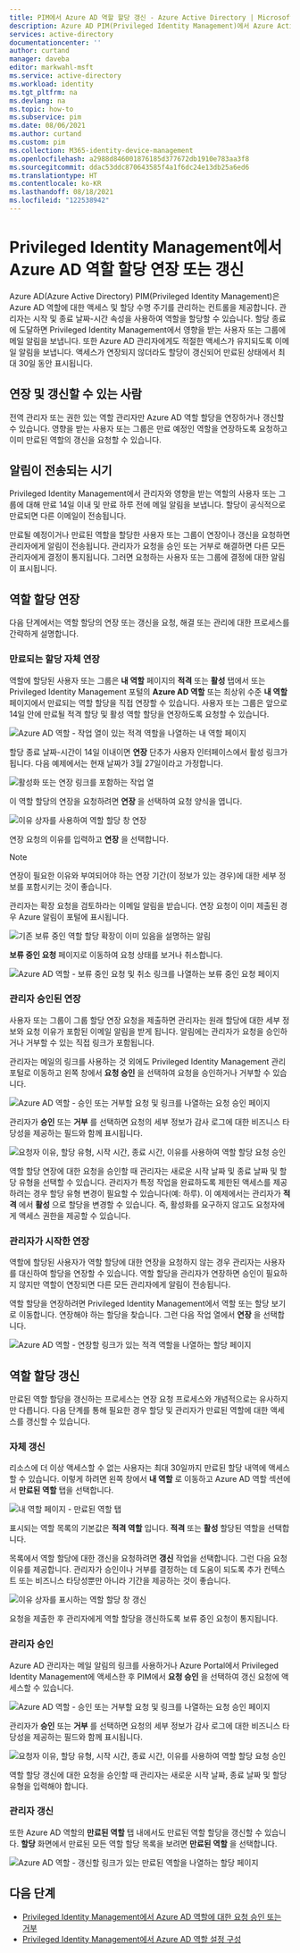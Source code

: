 ```yaml
---
title: PIM에서 Azure AD 역할 할당 갱신 - Azure Active Directory | Microsoft Docs
description: Azure AD PIM(Privileged Identity Management)에서 Azure Active Directory 역할 할당을 연장하거나 갱신하는 방법을 알아봅니다.
services: active-directory
documentationcenter: ''
author: curtand
manager: daveba
editor: markwahl-msft
ms.service: active-directory
ms.workload: identity
ms.tgt_pltfrm: na
ms.devlang: na
ms.topic: how-to
ms.subservice: pim
ms.date: 08/06/2021
ms.author: curtand
ms.custom: pim
ms.collection: M365-identity-device-management
ms.openlocfilehash: a2988d846001876185d377672db1910e783aa3f8
ms.sourcegitcommit: ddac53ddc870643585f4a1f6dc24e13db25a6ed6
ms.translationtype: HT
ms.contentlocale: ko-KR
ms.lasthandoff: 08/18/2021
ms.locfileid: "122538942"
---
```

# <a name="extend-or-renew-azure-ad-role-assignments-in-privileged-identity-management"></a>Privileged Identity Management에서 Azure AD 역할 할당 연장 또는 갱신

Azure AD(Azure Active Directory) PIM(Privileged Identity Management)은 Azure AD 역할에 대한 액세스 및 할당 수명 주기를 관리하는 컨트롤을 제공합니다. 관리자는 시작 및 종료 날짜-시간 속성을 사용하여 역할을 할당할 수 있습니다. 할당 종료에 도달하면 Privileged Identity Management에서 영향을 받는 사용자 또는 그룹에 메일 알림을 보냅니다. 또한 Azure AD 관리자에게도 적절한 액세스가 유지되도록 이메일 알림을 보냅니다. 액세스가 연장되지 않더라도 할당이 갱신되어 만료된 상태에서 최대 30일 동안 표시됩니다.

## <a name="who-can-extend-and-renew"></a>연장 및 갱신할 수 있는 사람

전역 관리자 또는 권한 있는 역할 관리자만 Azure AD 역할 할당을 연장하거나 갱신할 수 있습니다. 영향을 받는 사용자 또는 그룹은 만료 예정인 역할을 연장하도록 요청하고 이미 만료된 역할의 갱신을 요청할 수 있습니다.

## <a name="when-are-notifications-sent"></a>알림이 전송되는 시기

Privileged Identity Management에서 관리자와 영향을 받는 역할의 사용자 또는 그룹에 대해 만료 14일 이내 및 만료 하루 전에 메일 알림을 보냅니다. 할당이 공식적으로 만료되면 다른 이메일이 전송됩니다.

만료될 예정이거나 만료된 역할을 할당한 사용자 또는 그룹이 연장이나 갱신을 요청하면 관리자에게 알림이 전송됩니다. 관리자가 요청을 승인 또는 거부로 해결하면 다른 모든 관리자에게 결정이 통지됩니다. 그러면 요청하는 사용자 또는 그룹에 결정에 대한 알림이 표시됩니다.

## <a name="extend-role-assignments"></a>역할 할당 연장

다음 단계에서는 역할 할당의 연장 또는 갱신을 요청, 해결 또는 관리에 대한 프로세스를 간략하게 설명합니다.

### <a name="self-extend-expiring-assignments"></a>만료되는 할당 자체 연장

역할에 할당된 사용자 또는 그룹은 **내 역할** 페이지의 **적격** 또는 **활성** 탭에서 또는 Privileged Identity Management 포털의 **Azure AD 역할** 또는 최상위 수준 **내 역할** 페이지에서 만료되는 역할 할당을 직접 연장할 수 있습니다. 사용자 또는 그룹은 앞으로 14일 안에 만료될 적격 할당 및 활성 역할 할당을 연장하도록 요청할 수 있습니다.

![Azure AD 역할 - 작업 열이 있는 적격 역할을 나열하는 내 역할 페이지](./media/pim-how-to-renew-extend/pim-extend-link-in-portal.png)

할당 종료 날짜-시간이 14일 이내이면 **연장** 단추가 사용자 인터페이스에서 활성 링크가 됩니다. 다음 예제에서는 현재 날짜가 3월 27일이라고 가정합니다.

![활성화 또는 연장 링크를 포함하는 작업 열](./media/pim-how-to-renew-extend/pim-extend-within-fourteen.png)

이 역할 할당의 연장을 요청하려면 **연장** 을 선택하여 요청 양식을 엽니다.

![이유 상자를 사용하여 역할 할당 창 연장](./media/pim-how-to-renew-extend/extend-role-assignment-request.png)

연장 요청의 이유를 입력하고 **연장** 을 선택합니다.

>[!NOTE]
>연장이 필요한 이유와 부여되어야 하는 연장 기간(이 정보가 있는 경우)에 대한 세부 정보를 포함시키는 것이 좋습니다.

관리자는 확장 요청을 검토하라는 이메일 알림을 받습니다. 연장 요청이 이미 제출된 경우 Azure 알림이 포털에 표시됩니다.

![기존 보류 중인 역할 할당 확장이 이미 있음을 설명하는 알림](./media/pim-how-to-renew-extend/extend-notification.png)

**보류 중인 요청** 페이지로 이동하여 요청 상태를 보거나 취소합니다.

![Azure AD 역할 - 보류 중인 요청 및 취소 링크를 나열하는 보류 중인 요청 페이지](./media/pim-how-to-renew-extend/pending-requests.png)

### <a name="admin-approved-extension"></a>관리자 승인된 연장

사용자 또는 그룹이 그룹 할당 연장 요청을 제출하면 관리자는 원래 할당에 대한 세부 정보와 요청 이유가 포함된 이메일 알림을 받게 됩니다. 알림에는 관리자가 요청을 승인하거나 거부할 수 있는 직접 링크가 포함됩니다.

관리자는 메일의 링크를 사용하는 것 외에도 Privileged Identity Management 관리 포털로 이동하고 왼쪽 창에서 **요청 승인** 을 선택하여 요청을 승인하거나 거부할 수 있습니다.

![Azure AD 역할 - 승인 또는 거부할 요청 및 링크를 나열하는 요청 승인 페이지](./media/pim-how-to-renew-extend/extend-admin-approve-list.png)

관리자가 **승인** 또는 **거부** 를 선택하면 요청의 세부 정보가 감사 로그에 대한 비즈니스 타당성을 제공하는 필드와 함께 표시됩니다.

![요청자 이유, 할당 유형, 시작 시간, 종료 시간, 이유를 사용하여 역할 할당 요청 승인](./media/pim-how-to-renew-extend/extend-admin-approve-form.png)

역할 할당 연장에 대한 요청을 승인할 때 관리자는 새로운 시작 날짜 및 종료 날짜 및 할당 유형을 선택할 수 있습니다. 관리자가 특정 작업을 완료하도록 제한된 액세스를 제공하려는 경우 할당 유형 변경이 필요할 수 있습니다(예: 하루). 이 예제에서는 관리자가 **적격** 에서 **활성** 으로 할당을 변경할 수 있습니다. 즉, 활성화를 요구하지 않고도 요청자에게 액세스 권한을 제공할 수 있습니다.

### <a name="admin-initiated-extension"></a>관리자가 시작한 연장

역할에 할당된 사용자가 역할 할당에 대한 연장을 요청하지 않는 경우 관리자는 사용자를 대신하여 할당을 연장할 수 있습니다. 역할 할당을 관리자가 연장하면 승인이 필요하지 않지만 역할이 연장되면 다른 모든 관리자에게 알림이 전송됩니다.

역할 할당을 연장하려면 Privileged Identity Management에서 역할 또는 할당 보기로 이동합니다. 연장해야 하는 할당을 찾습니다. 그런 다음 작업 열에서 **연장** 을 선택합니다.

![Azure AD 역할 - 연장할 링크가 있는 적격 역할을 나열하는 할당 페이지](./media/pim-how-to-renew-extend/extend-admin-extend.png)

## <a name="renew-role-assignments"></a>역할 할당 갱신

만료된 역할 할당을 갱신하는 프로세스는 연장 요청 프로세스와 개념적으로는 유사하지만 다릅니다. 다음 단계를 통해 필요한 경우 할당 및 관리자가 만료된 역할에 대한 액세스를 갱신할 수 있습니다.

### <a name="self-renew"></a>자체 갱신

리소스에 더 이상 액세스할 수 없는 사용자는 최대 30일까지 만료된 할당 내역에 액세스할 수 있습니다. 이렇게 하려면 왼쪽 창에서 **내 역할** 로 이동하고 Azure AD 역할 섹션에서 **만료된 역할** 탭을 선택합니다.

![내 역할 페이지 - 만료된 역할 탭](./media/pim-how-to-renew-extend/renew-from-myroles.png)

표시되는 역할 목록의 기본값은 **적격 역할** 입니다. **적격** 또는 **활성** 할당된 역할을 선택합니다.

목록에서 역할 할당에 대한 갱신을 요청하려면 **갱신** 작업을 선택합니다. 그런 다음 요청 이유를 제공합니다. 관리자가 승인이나 거부를 결정하는 데 도움이 되도록 추가 컨텍스트 또는 비즈니스 타당성뿐만 아니라 기간을 제공하는 것이 좋습니다.

![이유 상자를 표시하는 역할 할당 창 갱신](./media/pim-how-to-renew-extend/renew-request-form.png)

요청을 제출한 후 관리자에게 역할 할당을 갱신하도록 보류 중인 요청이 통지됩니다.

### <a name="admin-approves"></a>관리자 승인

Azure AD 관리자는 메일 알림의 링크를 사용하거나 Azure Portal에서 Privileged Identity Management에 액세스한 후 PIM에서 **요청 승인** 을 선택하여 갱신 요청에 액세스할 수 있습니다.

![Azure AD 역할 - 승인 또는 거부할 요청 및 링크를 나열하는 요청 승인 페이지](./media/pim-how-to-renew-extend/extend-admin-approve-list.png)

관리자가 **승인** 또는 **거부** 를 선택하면 요청의 세부 정보가 감사 로그에 대한 비즈니스 타당성을 제공하는 필드와 함께 표시됩니다.

![요청자 이유, 할당 유형, 시작 시간, 종료 시간, 이유를 사용하여 역할 할당 요청 승인](./media/pim-how-to-renew-extend/extend-admin-approve-form.png)

역할 할당 갱신에 대한 요청을 승인할 때 관리자는 새로운 시작 날짜, 종료 날짜 및 할당 유형을 입력해야 합니다.

### <a name="admin-renew"></a>관리자 갱신

또한 Azure AD 역할의 **만료된 역할** 탭 내에서도 만료된 역할 할당을 갱신할 수 있습니다. **할당** 화면에서 만료된 모든 역할 할당 목록을 보려면 **만료된 역할** 을 선택합니다.

![Azure AD 역할 - 갱신할 링크가 있는 만료된 역할을 나열하는 할당 페이지](./media/pim-how-to-renew-extend/renew-from-assignments-pane.png)

## <a name="next-steps"></a>다음 단계

- [Privileged Identity Management에서 Azure AD 역할에 대한 요청 승인 또는 거부](azure-ad-pim-approval-workflow.md)
- [Privileged Identity Management에서 Azure AD 역할 설정 구성](pim-how-to-change-default-settings.md)
